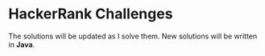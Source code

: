 # HackerRank Challenges
The solutions will be updated as I solve them. New solutions will be written in **Java**.
